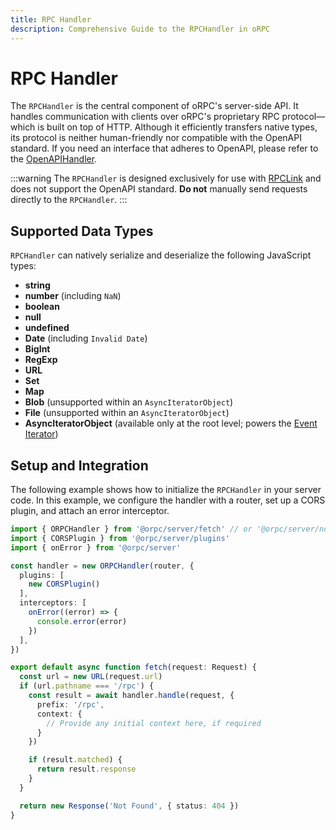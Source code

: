 ```yaml
---
title: RPC Handler
description: Comprehensive Guide to the RPCHandler in oRPC
---
```


# RPC Handler

The `RPCHandler` is the central component of oRPC's server-side API. It handles communication with clients over oRPC's proprietary RPC protocol—which is built on top of HTTP.
Although it efficiently transfers native types, its protocol is neither human-friendly nor compatible with the OpenAPI standard.
If you need an interface that adheres to OpenAPI, please refer to the [OpenAPIHandler](/docs/openapi/openapi-handler).

:::warning
The `RPCHandler` is designed exclusively for use with [RPCLink](/docs/client/rpc-link) and does not support
the OpenAPI standard. **Do not** manually send requests directly to the `RPCHandler`.
:::

## Supported Data Types

`RPCHandler` can natively serialize and deserialize the following JavaScript types:

- **string**
- **number** (including `NaN`)
- **boolean**
- **null**
- **undefined**
- **Date** (including `Invalid Date`)
- **BigInt**
- **RegExp**
- **URL**
- **Set**
- **Map**
- **Blob** (unsupported within an `AsyncIteratorObject`)
- **File** (unsupported within an `AsyncIteratorObject`)
- **AsyncIteratorObject** (available only at the root level; powers the [Event Iterator](/docs/event-iterator))

## Setup and Integration

The following example shows how to initialize the `RPCHandler` in your server code.
In this example, we configure the handler with a router, set up a CORS plugin, and attach an error interceptor.

```ts
import { ORPCHandler } from '@orpc/server/fetch' // or '@orpc/server/node'
import { CORSPlugin } from '@orpc/server/plugins'
import { onError } from '@orpc/server'

const handler = new ORPCHandler(router, {
  plugins: [
    new CORSPlugin()
  ],
  interceptors: [
    onError((error) => {
      console.error(error)
    })
  ],
})

export default async function fetch(request: Request) {
  const url = new URL(request.url)
  if (url.pathname === '/rpc') {
    const result = await handler.handle(request, {
      prefix: '/rpc',
      context: {
        // Provide any initial context here, if required
      }
    })

    if (result.matched) {
      return result.response
    }
  }

  return new Response('Not Found', { status: 404 })
}
```

